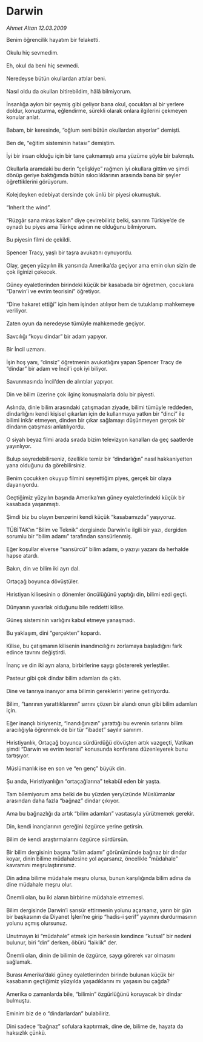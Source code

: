 # Darwin

*Ahmet Altan 12.03.2009*

<div class="taraf_structure_2col_1zq">
<div class="margen_n">



 <p>Benim öğrencilik hayatım bir felaketti. <br/><br/>Okulu hiç sevmedim. <br/><br/>Eh, okul da beni hiç sevmedi. <br/><br/>Neredeyse bütün okullardan attılar beni. <br/><br/>Nasıl oldu da okulları bitirebildim, hâlâ bilmiyorum. <br/><br/>İnsanlığa aykırı bir şeymiş gibi geliyor bana okul, çocukları al bir yerlere doldur, konuşturma, eğlendirme, sürekli olarak onlara ilgilerini çekmeyen konular anlat. <br/><br/>Babam, bir keresinde, “oğlum seni bütün okullardan atıyorlar” demişti. <br/><br/>Ben de, “eğitim sisteminin hatası” demiştim. <br/><br/>İyi bir insan olduğu için bir tane çakmamıştı ama yüzüme şöyle bir bakmıştı. <br/><br/>Okullarla aramdaki bu derin “çelişkiye” rağmen iyi okullara gittim ve şimdi dönüp geriye baktığımda bütün sıkıcılıklarının arasında bana bir şeyler öğrettiklerini görüyorum. <br/><br/>Kolejdeyken edebiyat dersinde çok ünlü bir piyesi okumuştuk. <br/><br/>“Inherit the wind”. <br/><br/>“Rüzgâr sana miras kalsın” diye çevirebiliriz belki, sanırım Türkiye’de de oynadı bu piyes ama Türkçe adının ne olduğunu bilmiyorum. <br/><br/>Bu piyesin filmi de çekildi. <br/><br/>Spencer Tracy, yaşlı bir taşra avukatını oynuyordu. <br/><br/>Olay, geçen yüzyılın ilk yarısında Amerika’da geçiyor ama emin olun sizin de çok ilginizi çekecek. <br/><br/>Güney eyaletlerinden birindeki küçük bir kasabada bir öğretmen, çocuklara “Darwin’i ve evrim teorisini” öğretiyor. <br/><br/>“Dine hakaret ettiği” için hem işinden atılıyor hem de tutuklanıp mahkemeye veriliyor. <br/><br/>Zaten oyun da neredeyse tümüyle mahkemede geçiyor. <br/><br/>Savcılığı “koyu dindar” bir adam yapıyor. <br/><br/>Bir İncil uzmanı. <br/><br/>İşin hoş yanı, “dinsiz” öğretmenin avukatlığını yapan Spencer Tracy de “dindar” bir adam ve İncil’i çok iyi biliyor. <br/><br/>Savunmasında İncil’den de alıntılar yapıyor. <br/><br/>Din ve bilim üzerine çok ilginç konuşmalarla dolu bir piyesti. <br/><br/>Aslında, dinle bilim arasındaki çatışmadan ziyade, bilimi tümüyle reddeden, dindarlığını kendi kişisel çıkarları için de kullanmaya yatkın bir “dinci” ile bilimi inkâr etmeyen, dinden bir çıkar sağlamayı düşünmeyen gerçek bir dindarın çatışması anlatılıyordu. <br/><br/>O siyah beyaz filmi arada sırada bizim televizyon kanalları da geç saatlerde yayınlıyor. <br/><br/>Bulup seyredebilirseniz, özellikle temiz bir “dindarlığın” nasıl hakkaniyetten yana olduğunu da görebilirsiniz. <br/><br/>Benim çocukken okuyup filmini seyrettiğim piyes, gerçek bir olaya dayanıyordu. <br/><br/>Geçtiğimiz yüzyılın başında Amerika’nın güney eyaletlerindeki küçük bir kasabada yaşanmıştı. <br/><br/>Şimdi biz bu olayın benzerini kendi küçük “kasabamızda” yaşıyoruz. <br/><br/>TÜBİTAK’ın “Bilim ve Teknik” dergisinde Darwin’le ilgili bir yazı, dergiden sorumlu bir “bilim adamı” tarafından sansürlenmiş. <br/><br/>Eğer koşullar elverse “sansürcü” bilim adamı, o yazıyı yazanı da herhalde hapse atardı. <br/><br/>Bakın, din ve bilim iki ayrı dal. <br/><br/>Ortaçağ boyunca dövüştüler. <br/><br/>Hıristiyan kilisesinin o dönemler öncülüğünü yaptığı din, bilimi ezdi geçti. <br/><br/>Dünyanın yuvarlak olduğunu bile reddetti kilise. <br/><br/>Güneş sisteminin varlığını kabul etmeye yanaşmadı. <br/><br/>Bu yaklaşım, dini “gerçekten” kopardı. <br/><br/>Kilise, bu çatışmanın kilisenin inandırıcılığını zorlamaya başladığını fark edince tavrını değiştirdi. <br/><br/>İnanç ve din iki ayrı alana, birbirlerine saygı göstererek yerleştiler. <br/><br/>Pasteur gibi çok dindar bilim adamları da çıktı. <br/><br/>Dine ve tanrıya inanıyor ama bilimin gereklerini yerine getiriyordu. <br/><br/>Bilim, “tanrının yarattıklarının” sırrını çözen bir alandı onun gibi bilim adamları için. <br/><br/>Eğer inançlı biriyseniz, “inandığınızın” yarattığı bu evrenin sırlarını bilim aracılığıyla öğrenmek de bir tür “ibadet” sayılır sanırım. <br/><br/>Hıristiyanlık, Ortaçağ boyunca sürdürdüğü dövüşten artık vazgeçti, Vatikan şimdi “Darwin ve evrim teorisi” konusunda konferans düzenleyerek bunu tartışıyor. <br/><br/>Müslümanlık ise en son ve “en genç” büyük din. <br/><br/>Şu anda, Hıristiyanlığın “ortaçağlarına” tekabül eden bir yaşta. <br/><br/>Tam bilemiyorum ama belki de bu yüzden yeryüzünde Müslümanlar arasından daha fazla “bağnaz” dindar çıkıyor. <br/><br/>Ama bu bağnazlığı da artık “bilim adamları” vasıtasıyla yürütmemek gerekir. <br/><br/>Din, kendi inançlarının gereğini özgürce yerine getirsin. <br/><br/>Bilim de kendi araştırmalarını özgürce sürdürsün. <br/><br/>Bir bilim dergisinin başına “bilim adamı” görünümünde bağnaz bir dindar koyar, dinin bilime müdahalesine yol açarsanız, öncelikle “müdahale” kavramını meşrulaştırırsınız. <br/><br/>Din adına bilime müdahale meşru olursa, bunun karşılığında bilim adına da dine müdahale meşru olur. <br/><br/>Önemli olan, bu iki alanın birbirine müdahale etmemesi. <br/><br/>Bilim dergisinde Darwin’i sansür ettirmenin yolunu açarsanız, yarın bir gün bir başkasının da Diyanet İşleri’ne girip “hadis-i şerif” yayınını durdurmasının yolunu açmış olursunuz. <br/><br/>Unutmayın ki “müdahale” etmek için herkesin kendince “kutsal” bir nedeni bulunur, biri “din” derken, öbürü “laiklik” der. <br/><br/>Önemli olan, dinin de bilimin de özgürce, saygı görerek var olmasını sağlamak. <br/><br/>Burası Amerika’daki güney eyaletlerinden birinde bulunan küçük bir kasabanın geçtiğimiz yüzyılda yaşadıklarını mı yaşasın bu çağda? <br/><br/>Amerika o zamanlarda bile, “bilimin” özgürlüğünü koruyacak bir dindar bulmuştu. <br/><br/>Eminim biz de o “dindarlardan” bulabiliriz. <br/><br/>Dini sadece “bağnaz” sofulara kaptırmak, dine de, bilime de, hayata da haksızlık çünkü.</p>
<br/>
<br/>
<br/>



<br/>


<div id="taraf_not">
</div>

</div>


</div>
